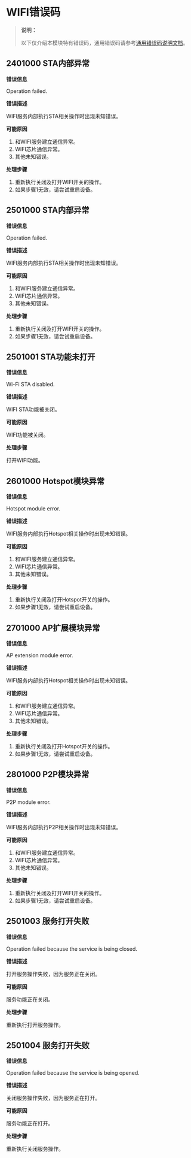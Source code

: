 # WIFI错误码

> **说明：**
>
> 以下仅介绍本模块特有错误码，通用错误码请参考[通用错误码说明文档](../errorcode-universal.md)。

## 2401000 STA内部异常

**错误信息**

Operation failed.

**错误描述**

WIFI服务内部执行STA相关操作时出现未知错误。

**可能原因**

1. 和WIFI服务建立通信异常。
2. WIFI芯片通信异常。
3. 其他未知错误。

**处理步骤**

1. 重新执行关闭及打开WIFI开关的操作。
2. 如果步骤1无效，请尝试重启设备。

## 2501000 STA内部异常

**错误信息**

Operation failed.

**错误描述**

WIFI服务内部执行STA相关操作时出现未知错误。

**可能原因**

1. 和WIFI服务建立通信异常。
2. WIFI芯片通信异常。
3. 其他未知错误。

**处理步骤**

1. 重新执行关闭及打开WIFI开关的操作。
2. 如果步骤1无效，请尝试重启设备。

## 2501001 STA功能未打开

**错误信息**

Wi-Fi STA disabled.

**错误描述**

WIFI STA功能被关闭。

**可能原因**

WIFI功能被关闭。

**处理步骤**

打开WIFI功能。

## 2601000 Hotspot模块异常

**错误信息**

Hotspot module error.

**错误描述**

WIFI服务内部执行Hotspot相关操作时出现未知错误。

**可能原因**

1. 和WIFI服务建立通信异常。
2. WIFI芯片通信异常。
3. 其他未知错误。

**处理步骤**

1. 重新执行关闭及打开Hotspot开关的操作。
2. 如果步骤1无效，请尝试重启设备。

## 2701000 AP扩展模块异常

**错误信息**

AP extension module error.

**错误描述**

WIFI服务内部执行Hotspot相关操作时出现未知错误。

**可能原因**

1. 和WIFI服务建立通信异常。
2. WIFI芯片通信异常。
3. 其他未知错误。

**处理步骤**

1. 重新执行关闭及打开Hotspot开关的操作。
2. 如果步骤1无效，请尝试重启设备。

## 2801000 P2P模块异常

**错误信息**

P2P module error.

**错误描述**

WIFI服务内部执行P2P相关操作时出现未知错误。

**可能原因**

1. 和WIFI服务建立通信异常。
2. WIFI芯片通信异常。
3. 其他未知错误。

**处理步骤**

1. 重新执行关闭及打开WIFI开关的操作。
2. 如果步骤1无效，请尝试重启设备。

## 2501003 服务打开失败

**错误信息**

Operation failed because the service is being closed.

**错误描述**

打开服务操作失败，因为服务正在关闭。

**可能原因**

服务功能正在关闭。

**处理步骤**

重新执行打开服务操作。

## 2501004 服务打开失败

**错误信息**

Operation failed because the service is being opened.

**错误描述**

关闭服务操作失败，因为服务正在打开。

**可能原因**

服务功能正在打开。

**处理步骤**

重新执行关闭服务操作。

